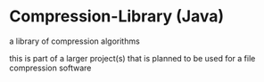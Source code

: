 # Compression-Library (Java)
a library of compression algorithms

this is part of a larger project(s) that is planned to be used for a file compression software 
